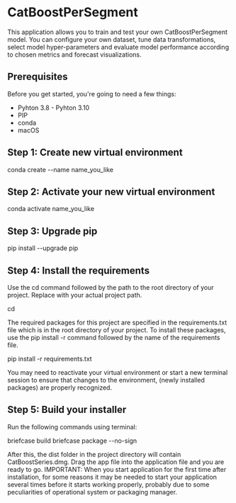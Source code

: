 # CatBoostPerSegment


This application allows you to train and test your own CatBoostPerSegment model. You can configure your own dataset, tune data transformations, select model hyper-parameters and evaluate model performance according to chosen metrics and forecast visualizations.


## Prerequisites
Before you get started, you're going to need a few things:
- Pyhton 3.8 - Pyhton 3.10
- PIP
- conda
- macOS


## Step 1: Create new virtual environment


conda create --name name_you_like


## Step 2: Activate your new virtual environment


conda activate name_you_like


## Step 3: Upgrade pip


pip install --upgrade pip


## Step 4: Install the requirements
Use the cd command followed by the path to the root directory of your project. Replace <your-path> with your actual project path.


cd <your-path>


The required packages for this project are specified in the requirements.txt file which is in the root directory of your project. To install these packages, use the pip install -r command followed by the name of the requirements file. 


pip install -r requirements.txt


You may need to reactivate your virtual environment or start a new terminal session to ensure that changes to the environment, (newly installed packages) are properly recognized. 


## Step 5: Build your installer 
Run the following commands using terminal:


briefcase build
briefcase package --no-sign


After this, the dist folder in the project directory will contain CatBoostSeries.dmg. Drag the app file into the application file and you are ready to go.
IMPORTANT: When you start application for the first time after installation, for some reasons it may be needed to start your application several times before it starts working properly, probably due to some peculiarities of operational system or packaging manager.
